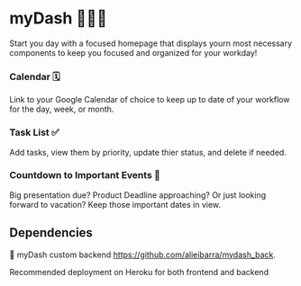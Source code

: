 # myDash 👩🏻‍💻

Start you day with a focused homepage that displays yourn most necessary components to keep you focused and organized for your workday!

### Calendar 🗓
Link to your Google Calendar of choice to keep up to date of your workflow for the day, week, or month.

### Task List ✅
Add tasks, view them by priority, update thier status, and delete if needed.

### Countdown to Important Events 📅
Big presentation due? Product Deadline approaching? Or just looking forward to vacation? Keep those important dates in view. 

## Dependencies 
  🌟 myDash custom backend <https://github.com/alieibarra/mydash_back>. 
  
  Recommended deployment on Heroku for both frontend and backend